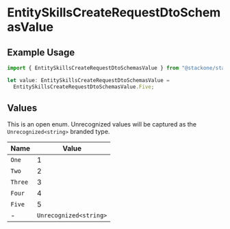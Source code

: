 # EntitySkillsCreateRequestDtoSchemasValue

## Example Usage

```typescript
import { EntitySkillsCreateRequestDtoSchemasValue } from "@stackone/stackone-client-ts/sdk/models/shared";

let value: EntitySkillsCreateRequestDtoSchemasValue =
  EntitySkillsCreateRequestDtoSchemasValue.Five;
```

## Values

This is an open enum. Unrecognized values will be captured as the `Unrecognized<string>` branded type.

| Name                   | Value                  |
| ---------------------- | ---------------------- |
| `One`                  | 1                      |
| `Two`                  | 2                      |
| `Three`                | 3                      |
| `Four`                 | 4                      |
| `Five`                 | 5                      |
| -                      | `Unrecognized<string>` |